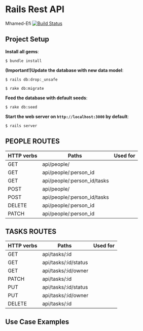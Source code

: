 # Rails Rest API
Mhamed-Efi
[![Build Status](https://travis-ci.org/YuKitAs/rails-rest-api.svg?branch=master)](https://travis-ci.org/YuKitAs/rails-rest-api)

## Project Setup

**Install all gems**:

```console
$ bundle install
```

**(Important!)Update the database with new data model**:

```console
$ rails db:drop:_unsafe
```


```console
$ rake db:migrate
```

**Feed the database with default seeds**:

```console
$ rake db:seed
```

**Start the web server on `http://localhost:3000` by default**:

```console
$ rails server
```

## PEOPLE ROUTES

| HTTP verbs | Paths  | Used for |
| ---------- | ------ | --------:|
| GET | api/people/| |
| GET | api/people/:person_id   | |
| GET | api/people/:person_id/tasks    | |
| POST | api/people/ |  |
| POST | api/people/:person_id/tasks |  |
| DELETE | api/people/:person_id |  |
| PATCH | api/people/:person_id |  |


## TASKS ROUTES

| HTTP verbs | Paths  | Used for |
| ---------- | ------ | --------:|
| GET | api/tasks/:id | |
| GET | api/tasks/:id/status | |
| GET | api/tasks/:id/owner | |
| PATCH | api/tasks/:id |  |
| PUT | api/tasks/:id/status |  |
| PUT | api/tasks/:id/owner |  |
| DELETE | api/tasks/:id |  |

## Use Case Examples
